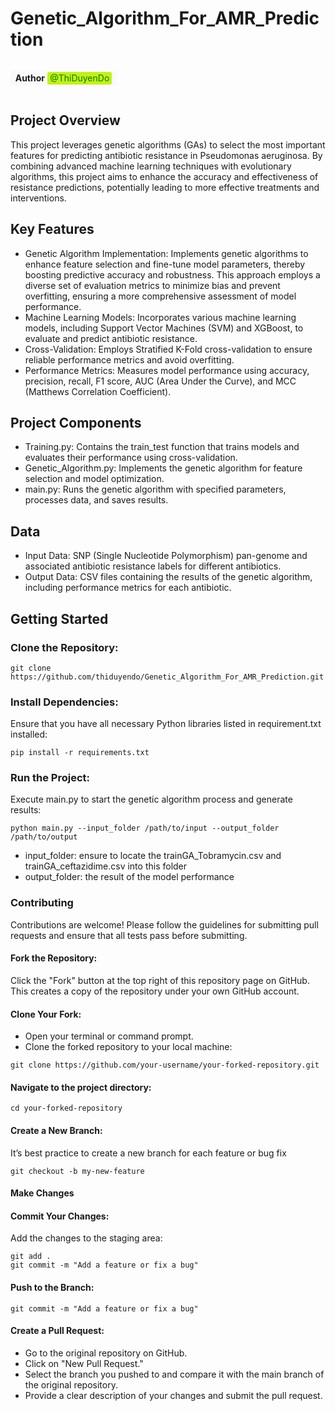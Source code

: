 # Genetic_Algorithm_For_AMR_Prediction
<p style="display: inline-block; padding: 0.25em 0.55em; background-color: #f8f9fa; border-radius: 3px;">
  <strong>Author</strong> <span style="background-color: #c5f015; color: green; padding: 0.1em 0.3em; border-radius: 3px;">@ThiDuyenDo</span>
</p>

## Project Overview
This project leverages genetic algorithms (GAs) to select the most important features for predicting antibiotic resistance in Pseudomonas aeruginosa. By combining advanced machine learning techniques with evolutionary algorithms, this project aims to enhance the accuracy and effectiveness of resistance predictions, potentially leading to more effective treatments and interventions.
## Key Features
- Genetic Algorithm Implementation: Implements genetic algorithms to enhance feature selection and fine-tune model parameters, thereby boosting predictive accuracy and robustness. This approach employs a diverse set of evaluation metrics to minimize bias and prevent overfitting, ensuring a more comprehensive assessment of model performance.
- Machine Learning Models: Incorporates various machine learning models, including Support Vector Machines (SVM) and XGBoost, to evaluate and predict antibiotic resistance.
- Cross-Validation: Employs Stratified K-Fold cross-validation to ensure reliable performance metrics and avoid overfitting.
- Performance Metrics: Measures model performance using accuracy, precision, recall, F1 score, AUC (Area Under the Curve), and MCC (Matthews Correlation Coefficient).
## Project Components
- Training.py: Contains the train_test function that trains models and evaluates their performance using cross-validation.
- Genetic_Algorithm.py: Implements the genetic algorithm for feature selection and model optimization.
- main.py: Runs the genetic algorithm with specified parameters, processes data, and saves results.
## Data
- Input Data: SNP (Single Nucleotide Polymorphism) pan-genome and associated antibiotic resistance labels for different antibiotics.
- Output Data: CSV files containing the results of the genetic algorithm, including performance metrics for each antibiotic.
## Getting Started
### Clone the Repository:
```
git clone https://github.com/thiduyendo/Genetic_Algorithm_For_AMR_Prediction.git
```
### Install Dependencies:
Ensure that you have all necessary Python libraries listed in requirement.txt installed: 
```
pip install -r requirements.txt
```
### Run the Project:
Execute main.py to start the genetic algorithm process and generate results:
```
python main.py --input_folder /path/to/input --output_folder /path/to/output
```
- input_folder: ensure to locate the trainGA_Tobramycin.csv and trainGA_ceftazidime.csv into this folder
- output_folder: the result of the model performance
### Contributing
Contributions are welcome! Please follow the guidelines for submitting pull requests and ensure that all tests pass before submitting.
#### Fork the Repository:
Click the "Fork" button at the top right of this repository page on GitHub. This creates a copy of the repository under your own GitHub account.
#### Clone Your Fork:
- Open your terminal or command prompt.
- Clone the forked repository to your local machine:
```
git clone https://github.com/your-username/your-forked-repository.git
```
#### Navigate to the project directory:
```
cd your-forked-repository
```
#### Create a New Branch:
It’s best practice to create a new branch for each feature or bug fix
```
git checkout -b my-new-feature
```
#### Make Changes
#### Commit Your Changes:
Add the changes to the staging area:
```
git add .
git commit -m "Add a feature or fix a bug"
```
#### Push to the Branch:
```
git commit -m "Add a feature or fix a bug"
```
#### Create a Pull Request:
- Go to the original repository on GitHub.
- Click on "New Pull Request."
- Select the branch you pushed to and compare it with the main branch of the original repository.
- Provide a clear description of your changes and submit the pull request.


